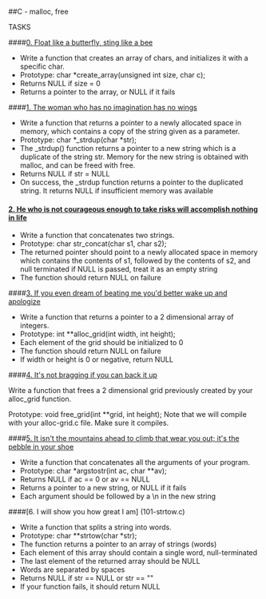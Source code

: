 ##C - malloc, free

TASKS

####[0. Float like a butterfly, sting like a bee](0-create_array.c)

- Write a function that creates an array of chars, and initializes it with a specific char.
- Prototype: char *create_array(unsigned int size, char c);
- Returns NULL if size = 0
- Returns a pointer to the array, or NULL if it fails

####[1. The woman who has no imagination has no wings](1-strdup.c)

- Write a function that returns a pointer to a newly allocated space in memory, which contains a copy of the string given as a parameter.
- Prototype: char *_strdup(char *str);
- The _strdup() function returns a pointer to a new string which is a duplicate of the string str. Memory for the new string is obtained with malloc, and can be freed with free.
- Returns NULL if str = NULL
- On success, the _strdup function returns a pointer to the duplicated string. It returns NULL if insufficient memory was available

	
#### [2. He who is not courageous enough to take risks will accomplish nothing in life](2-str_concat.c)

- Write a function that concatenates two strings.
- Prototype: char str_concat(char s1, char s2);
- The returned pointer should point to a newly allocated space in memory which contains the contents of s1, followed by the contents of s2, and null terminated
if NULL is passed, treat it as an empty string
- The function should return NULL on failure


####[3. If you even dream of beating me you'd better wake up and apologize](3-alloc_grid.c)

- Write a function that returns a pointer to a 2 dimensional array of integers.
- Prototype: int **alloc_grid(int width, int height);
- Each element of the grid should be initialized to 0
- The function should return NULL on failure
- If width or height is 0 or negative, return NULL


####[4. It's not bragging if you can back it up](4-free_grid.c)

Write a function that frees a 2 dimensional grid previously created by your alloc_grid function.

Prototype: void free_grid(int **grid, int height);
Note that we will compile with your alloc-grid.c file. Make sure it compiles.
		

####[5. It isn't the mountains ahead to climb that wear you out; it's the pebble in your shoe](100-argstostr.c)

- Write a function that concatenates all the arguments of your program.
- Prototype: char *argstostr(int ac, char **av);
- Returns NULL if ac == 0 or av == NULL
- Returns a pointer to a new string, or NULL if it fails
- Each argument should be followed by a \n in the new string  

		

####[6. I will show you how great I am] (101-strtow.c)
		
- Write a function that splits a string into words.
- Prototype: char **strtow(char *str);
- The function returns a pointer to an array of strings (words)
- Each element of this array should contain a single word, null-terminated
- The last element of the returned array should be NULL
- Words are separated by spaces
- Returns NULL if str == NULL or str == ""
- If your function fails, it should return NULL


























